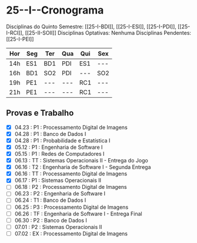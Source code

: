 # 25--I--Cronograma

Disciplinas do Quinto Semestre: [[25-I-BDI]], [[25-I-ESI]], [[25-I-PDI]], [[25-I-RCI]], [[25-II-SOII]]
Disciplinas Optativas: Nenhuma
Disciplinas Pendentes: [[25-I-PEI]]

| Hor | Seg | Ter | Qua | Qui | Sex |
| --- | --- | --- | --- | --- | --- |
| 14h | ES1 | BD1 | PDI | ES1 | --- |
| 16h | BD1 | SO2 | PDI | --- | SO2 |
| 19h | PE1 | --- | --- | RC1 | --- |
| 21h | PE1 | --- | --- | RC1 | --- |

## **Provas e Trabalho**

- [x] 04.23 : P1 : Processamento Digital de Imagens
- [x] 04.28 : P1 : Banco de Dados I
- [x] 04.28 : P1 : Probabilidade e Estatística I
- [x] 05.12 : P1 : Engenharia de Software I
- [x] 05.15 : P1 : Redes de Computadores I
- [x] 06.13 : TT : Sistemas Operacionais II - Entrega do Jogo
- [x] 06.16 : T2 : Engenharia de Software I - Segunda Entrega
- [x] 06.16 : TT : Processamento Digital de Imagens
- [x] 06.17 : P1 : Sistemas Operacionais II
- [ ] 06.18 : P2 : Processamento Digital de Imagens
- [ ] 06.23 : P2 : Engenharia de Software I
- [ ] 06.24 : T1 : Banco de Dados I
- [ ] 06.25 : P3 : Processamento Digital de Imagens
- [ ] 06.26 : TF : Engenharia de Software I - Entrega Final
- [ ] 06.30 : P2 : Banco de Dados I
- [ ] 07.01 : P2 : Sistemas Operacionais II
- [ ] 07.02 : EX : Processamento Digital de Imagens